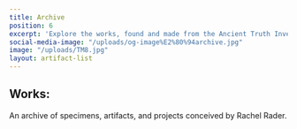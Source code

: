 ```yaml
---
title: Archive
position: 6
excerpt: 'Explore the works, found and made from the Ancient Truth Investigator team. '
social-media-image: "/uploads/og-image%E2%80%94archive.jpg"
image: "/uploads/TM8.jpg"
layout: artifact-list
---
```


## Works: 

An archive of specimens, artifacts, and projects conceived by Rachel Rader.
